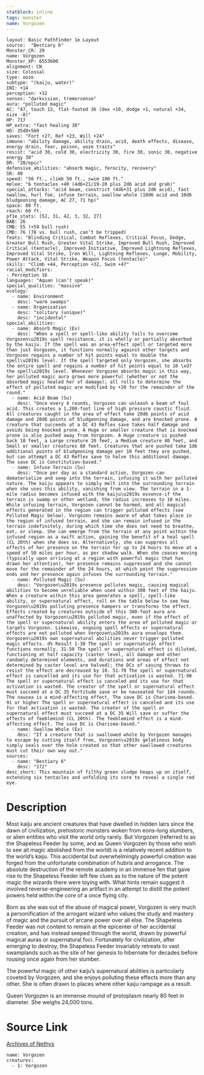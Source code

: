 ```yaml
---
statblock: inline
tags: monster
name: Vorgozen
---
```

```statblock
layout: Basic Pathfinder 1e Layout
source:  "Bestiary 6"
Monster_CR: 29
name: Vorgozen
Monster_XP: 6553600
alignment: CN
size: Colossal
type: ooze
subtype: "(kaiju, water)"
INI: +14
perception: +32
senses: "darkvision, tremorsense"
aura: "polluted magic"
AC: "47, touch 13, flat-footed 36 (dex +10, dodge +1, natural +34, size -8)"
HP: 717
HP_extra: "fast healing 30"
HD: 35d8+560
saves: "Fort +27, Ref +23, Will +24"
immune: "ability damage, ability drain, acid, death effects, disease, energy drain, fear, poison, ooze traits"
resist: "acid 30, cold 30, electricity 30, fire 30, sonic 30, negative energy 30"
DR: "20/epic"
defensive_abilities: "absorb magic, ferocity, recovery"
SR: 40
speed: "50 ft., climb 50 ft., swim 100 ft."
melee: "6 tentacles +40 (4d6+21/19-20 plus 2d6 acid and grab)"
special_attacks: "acid beam, constrict (4d6+31 plus 2d6 acid), fast swallow, hurl foe, infuse terrain, swallow whole (10d6 acid and 10d6 bludgeoning damage, AC 27, 71 hp)"
space: 80 ft.
reach: 60 ft.
pf1e_stats: [52, 31, 42, 3, 32, 27]
BAB: 26
CMB: 55 (+59 bull rush)
CMD: 76 (78 vs. bull rush, can’t be tripped)
feats: "Blinding Critical, Combat Reflexes, Critical Focus, Dodge, Greater Bull Rush, Greater Vital Strike, Improved Bull Rush, Improved Critical (tentacle), Improved Initiative, Improved Lightning Reflexes, Improved Vital Strike, Iron Will, Lightning Reflexes, Lunge, Mobility, Power Attack, Vital Strike, Weapon Focus (tentacle)"
skills: "Climb +44, Perception +32, Swim +47"
racial_modifiers:
- Perception 16
languages: "Aquan (can’t speak)"
special_qualities: "massive"
ecology:
  - name: Environment
    desc: "warm swamps"
  - name: Organisation
    desc: "solitary (unique)"
    desc: "incidental"
special_abilities:
  - name: Absorb Magic (Ex)
    desc: "When a spell or spell-like ability fails to overcome Vorgozen\u2019s spell resistance, it is wholly or partially absorbed by the kaiju. If the spell was an area-effect spell or targeted more than just Vorgozen, it functions normally against other targets and Vorgozen regains a number of hit points equal to double the spell\u2019s level. If the spell targeted only Vorgozen, she absorbs the entire spell and regains a number of hit points equal to 10 \xd7 the spell\u2019s level. Whenever Vorgozen absorbs magic in this way, her polluted magic aura grows more powerful (whether or not the absorbed magic healed her of damage); all rolls to determine the effect of polluted magic are modified by +20 for the remainder of the round."
  - name: Acid Beam (Su)
    desc: "Once every 4 rounds, Vorgozen can unleash a beam of foul acid. This creates a 1,200-foot line of high pressure caustic fluid. All creatures caught in the area of effect take 20d6 points of acid damage and 20d6 points of bludgeoning damage, and are knocked prone. A creature that succeeds at a DC 43 Reflex save takes half damage and avoids being knocked prone. A Huge or smaller creature that is knocked prone is also pushed away from Vorgozen. A Huge creature is pushed back 10 feet, a Large creature 20 feet, a Medium creature 40 feet, and Small or smaller creatures 80 feet. Creatures that are pushed take 1d6 additional points of bludgeoning damage per 10 feet they are pushed, but can attempt a DC 43 Reflex save to halve this additional damage. The save DC is Constitution-based."
  - name: Infuse Terrain (Su)
    desc: "Once per day as a standard action, Vorgozen can dematerialize and seep into the terrain, infusing it with her polluted nature. The kaiju appears to simply melt into the surrounding terrain when she uses this ability, vanishing from view. The terrain in a 1-mile radius becomes infused with the kaiju\u2019s essence-if the terrain is swamp or other wetland, the radius increases to 10 miles. While infusing terrain, Vorgozen cannot be harmed, and all magical effects generated in the region can trigger polluted effects (see Polluted Magic below). Vorgozen remains aware of what takes place in the region of infused terrain, and she can remain infused in the terrain indefinitely, during which time she does not need to breathe, eat, or sleep. She can emerge from the terrain at any point within the infused region as a swift action, gaining the benefit of a heal spell (CL 20th) when she does so. Alternatively, she can suppress all effects of her presence on the terrain for up to 24 hours to move at a speed of 50 miles per hour, as per shadow walk. When she ceases moving (typically upon arriving at a region with powerful magic that has drawn her attention), her presence remains suppressed and she cannot move for the remainder of the 24 hours, at which point the suppression ends and her presence again infuses the surrounding terrain."
  - name: Polluted Magic (Su)
    desc: "Vorgozen\u2019s presence pollutes magic, causing magical abilities to become unreliable when used within 300 feet of the kaiju. When a creature within this area generates a spell, spell-like ability, or supernatural effect, roll on the table below to see how Vorgozen\u2019s polluting presence hampers or transforms the effect. Effects created by creatures outside of this 300-foot aura are unaffected by Vorgozen\u2019s polluted magic, even if the effect of the spell or supernatural ability enters the area of polluted magic or targets Vorgozen. Likewise, ongoing spell effects or supernatural effects are not polluted when Vorgozen\u2019s aura envelops them. Vorgozen\u2019s own supernatural abilities never trigger polluted magic effects. d% Result 1-30 The spell or supernatural effect functions normally. 31-50 The spell or supernatural effect is diluted, functioning at half capacity (caster level, all damage and other randomly determined elements, and durations and areas of effect not determined by caster level are halved); the DCs of saving throws to resist the effect are decreased by 10. 51-70 The spell or supernatural effect is cancelled and its use for that activation is wasted. 71-90 The spell or supernatural effect is canceled and its use for that activation is wasted. The creator of the spell or supernatural effect must succeed at a DC 35 Fortitude save or be nauseated for 1d4 rounds. The nausea is a mind-affecting effect. The save DC is Charisma-based. 91 or higher The spell or supernatural effect is canceled and its use for that activation is wasted. The creator of the spell or supernatural effect must succeed at a DC 35 Will save or suffer the effects of feeblemind (CL 20th). The feeblemind effect is a mind-affecting effect. The save DC is Charisma-based."
  - name: Swallow Whole (Ex)
    desc: "If a creature that is swallowed whole by Vorgozen manages to escape by cutting itself free, Vorgozen\u2019s gelatinous body simply seals over the hole created so that other swallowed creatures must cut their own way out."
sources:
  - name: "Bestiary 6"
    desc: "172"
desc_short: This mountain of filthy green sludge heaps up on itself, extending six tentacles and unfolding its core to reveal a single red eye.
```
# Description
Most kaiju are ancient creatures that have dwelled in hidden lairs since the dawn of civilization, prehistoric monsters woken from eons-long slumbers, or alien entities who visit the world only rarely. But Vorgozen (referred to as the Shapeless Feeder by some, and as Queen Vorgozen by those who wish to see all magic abolished from the world) is a relatively recent addition to the world’s kaiju. This accidental but overwhelmingly powerful creation was forged from the unfortunate combination of hubris and arrogance. The absolute destruction of the remote academy in an immense fen that gave rise to the Shapeless Feeder left few clues as to the nature of the potent magic the wizards there were toying with. What hints remain suggest it involved reverse-engineering an artifact in an attempt to distill the potent powers held within the core of a once flying city. 

Born as she was out of the abuse of magical power, Vorgozen is very much a personification of the arrogant wizard who values the study and mastery of magic and the pursuit of arcane power over all else. The Shapeless Feeder was not content to remain at the epicenter of her accidental creation, and has instead seeped through the world, drawn by powerful magical auras or supernatural foci. Fortunately for civilization, after emerging to destroy, the Shapeless Feeder invariably retreats to vast swamplands such as the site of her genesis to hibernate for decades before rousing once again from her slumber. 

The powerful magic of other kaiju’s supernatural abilities is particularly coveted by Vorgozen, and she enjoys polluting these effects more than any other. She is often drawn to places where other kaiju rampage as a result. 

Queen Vorgozen is an immense mound of protoplasm nearly 80 feet in diameter. She weighs 24,000 tons.
# Source Link
[Archives of Nethys](https://aonprd.com/MonsterDisplay.aspx?ItemName=Vorgozen)
```encounter-table
name: Vorgozen
creatures:
  - 1: Vorgozen
```
